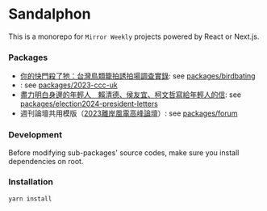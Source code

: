 # Sandalphon
This is a monorepo for `Mirror Weekly` projects powered by React or Next.js.

### Packages
- [你的快門殺了牠：台灣鳥類籠拍誘拍場調查實錄](https://www.mirrormedia.mg/projects/birdbating/index.html): see [packages/birdbating](./packages/birdbating)
- [](): see [packages/2023-ccc-uk](./packages//2023-ccc-uk)
- [盡力明白身邊的年輕人　賴清德、侯友宜、柯文哲寫給年輕人的信](https://www.mirrormedia.mg/projects/election2024-president-letters/index.html): see [packages/election2024-president-letters](./packages/election2024-president-letters)
- 週刊論壇共用模版（[2023離岸風電高峰論壇](https://storage.googleapis.com/v3-statics.mirrormedia.mg/events/windpowerforum2023/index.html)）: see [packages/forum](./packages/forum)

### Development
Before modifying sub-packages' source codes, make sure you install dependencies on root. 

### Installation
`yarn install`
